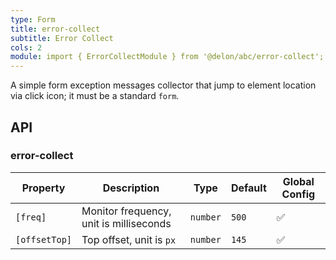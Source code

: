 ```yaml
---
type: Form
title: error-collect
subtitle: Error Collect
cols: 2
module: import { ErrorCollectModule } from '@delon/abc/error-collect';
---
```


A simple form exception messages collector that jump to element location via click icon; it must be a standard `form`.

## API

### error-collect

| Property | Description | Type | Default | Global Config |
|----------|-------------|------|---------|---------------|
| `[freq]` | Monitor frequency, unit is milliseconds | `number` | `500` | ✅ |
| `[offsetTop]` | Top offset, unit is `px` | `number` | `145` | ✅ |